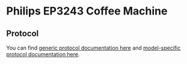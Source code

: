 # Philips EP3243 Coffee Machine

## Protocol
You can find [generic protocol documentation here](../Common/protocol.md) and [model-specific protocol documentation here](./protocol.md).
